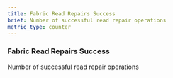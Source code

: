 ```yaml
---
title: Fabric Read Repairs Success
brief: Number of successful read repair operations
metric_type: counter
---
```

### Fabric Read Repairs Success

Number of successful read repair operations